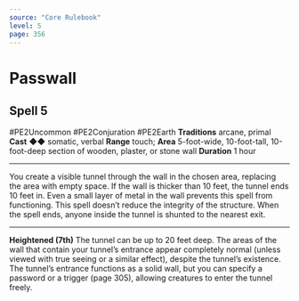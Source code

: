 ```yaml
---
source: "Core Rulebook"
level: 5
page: 356
---
```


# Passwall
## Spell 5
#PE2Uncommon #PE2Conjuration #PE2Earth 
**Traditions** arcane, primal
**Cast** ◆◆ somatic, verbal
**Range** touch; **Area** 5-foot-wide, 10-foot-tall, 10-foot-deep section of wooden, plaster, or stone wall
**Duration** 1 hour

-----
You create a visible tunnel through the wall in the chosen area, replacing the area with empty space. If the wall is thicker than 10 feet, the tunnel ends 10 feet in. Even a small layer of metal in the wall prevents this spell from functioning. This spell doesn’t reduce the integrity of the structure. When the spell ends, anyone inside the tunnel is shunted to the nearest exit. 

---
**Heightened (7th)** The tunnel can be up to 20 feet deep. The areas of the wall that contain your tunnel’s entrance appear completely normal (unless viewed with true seeing or a similar effect), despite the tunnel’s existence. The tunnel’s entrance functions as a solid wall, but you can specify a password or a trigger (page 305), allowing creatures to enter the tunnel freely.